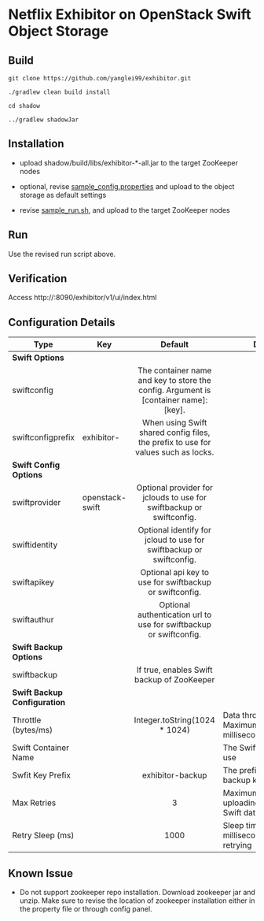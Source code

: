 Netflix Exhibitor on OpenStack Swift Object Storage
================


## Build

	git clone https://github.com/yanglei99/exhibitor.git
	
	./gradlew clean build install
	
	cd shadow
	
	../gradlew shadowJar
	

## Installation

* upload shadow/build/libs/exhibitor-*-all.jar to the target ZooKeeper nodes

* optional, revise [sample_config.properties](sample_config.properties) and upload to the object storage as default settings

* revise [sample_run.sh](sample_run.sh), and upload to the target ZooKeeper nodes


## Run


Use the revised run script above.


## Verification

Access http://<zk node>:8090/exhibitor/v1/ui/index.html
	
## Configuration Details

Type | Key | Default | Details
--- | --- | :---: | --- 
**Swift Options** | | |
 | swiftconfig || The container name and key to store the config. Argument is [container name]:[key].
 | swiftconfigprefix |exhibitor-| When using Swift shared config files, the prefix to use for values such as locks.
**Swift Config Options** |||
 |swiftprovider |openstack-swift | Optional provider for jclouds to use for swiftbackup or swiftconfig.
 |swiftidentity | | Optional identify for jcloud to use for swiftbackup or swiftconfig.
 |swiftapikey | | Optional api key to use for swiftbackup or swiftconfig.
 |swiftauthur | | Optional authentication url to use for swiftbackup or swiftconfig.
**Swift Backup Options** |||
 |swiftbackup||If true, enables Swift backup of ZooKeeper
**Swift Backup Configuration** |||
Throttle (bytes/ms)||Integer.toString(1024 * 1024)|Data throttling. Maximum bytes per millisecond
Swift Container Name|||The Swift container to use
Swfit Key Prefix||exhibitor-backup|The prefix for Swift backup keys
Max Retries||3|Maximum retries when uploading/downloading Swift data
Retry Sleep (ms)||1000|Sleep time in milliseconds when retrying



## Known Issue

* Do not support zookeeper repo installation. Download zookeeper jar and unzip. Make sure to revise the location of zookeeper installation either in the property file or through config panel. 